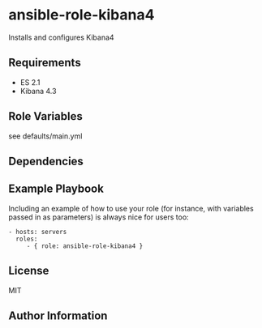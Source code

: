 ansible-role-kibana4
=========

Installs and configures Kibana4

Requirements
------------

 - ES 2.1
 - Kibana 4.3

Role Variables
--------------

see defaults/main.yml

Dependencies
------------


Example Playbook
----------------

Including an example of how to use your role (for instance, with variables passed in as parameters) is always nice for users too:

    - hosts: servers
      roles:
         - { role: ansible-role-kibana4 }

License
-------

MIT

Author Information
------------------
